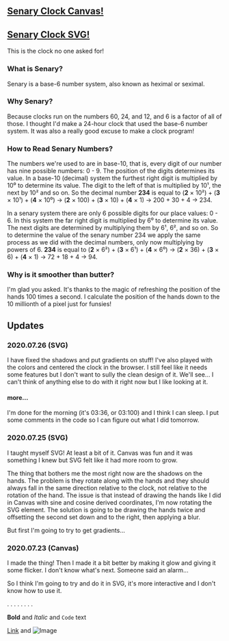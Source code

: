 ## [Senary Clock Canvas!](https://dkallen78.github.io/senary-clock/senaryClock.html)

## [Senary Clock SVG!](https://dkallen78.github.io/senary-clock/senaryClockSVG.html)

This is the clock no one asked for!

### What is Senary?

Senary is a base-6 number system, also known as heximal or seximal. 

### Why Senary?

Because clocks run on the numbers 60, 24, and 12, and 6 is a factor of all of those. I thought I'd make a 24-hour clock that used the base-6 number system. It was also a really good excuse to make a clock program!

### How to Read Senary Numbers?

The numbers we're used to are in base-10, that is, every digit of our number has nine possible numbers: 0 - 9. The position of the digits determines its value. In a base-10 (decimal) system the furthest right digit is multiplied by 10⁰ to determine its value. The digit to the left of that is multiplied by 10¹, the next by 10² and so on. So the decimal number **234** is equal to (**2** × 10²) + (**3** × 10¹) + (**4** × 10⁰) → (**2** × 100) + (**3** × 10) + (**4** × 1) → 200 + 30 + 4 → 234. 

In a senary system there are only 6 possible digits for our place values: 0 - 6. In this system the far right digit is multiplied by 6⁰ to determine its value. The next digits are determined by multiplying them by 6¹, 6², and so on. So to determine the value of the senary number 234 we apply the same process as we did with the decimal numbers, only now multiplying by powers of 6. **234** is equal to (**2** × 6²) + (**3** × 6¹) + (**4** × 6⁰) → (**2** × 36) + (**3** × 6) + (**4** × 1) → 72 + 18 + 4 → 94.  

### Why is it smoother than butter?

I'm glad you asked. It's thanks to the magic of refreshing the position of the hands 100 times a second. I calculate the position of the hands down to the 10 millionth of a pixel just for funsies! 

## Updates

### 2020.07.26 (SVG)

I have fixed the shadows and put gradients on stuff! I've also played with the colors and centered the clock in the browser. I still feel like it needs some features but I don't want to sully the clean design of it. We'll see... I can't think of anything else to do with it right now but I like looking at it.

#### more...

I'm done for the morning (it's 03:36, or 03:100) and I think I can sleep. I put some comments in the code so I can figure out what I did tomorrow.

### 2020.07.25 (SVG)

I taught myself SVG! At least a bit of it. Canvas was fun and it was something I knew but SVG felt like it had more room to grow. 

The thing that bothers me the most right now are the shadows on the hands. The problem is they rotate along with the hands and they should always fall in the same direction relative to the clock, not relative to the rotation of the hand. The issue is that instead of drawing the hands like I did in Canvas with sine and cosine derived coordinates, I'm now rotating the SVG element. The solution is going to be drawing the hands twice and offsetting the second set down and to the right, then applying a blur. 

But first I'm going to try to get gradients...

### 2020.07.23 (Canvas)

I made the thing! Then I made it a bit better by making it glow and giving it some flicker. I don't know what's next. Someone said an alarm...

So I think I'm going to try and do it in SVG, it's more interactive and I don't know how to use it.



.
.
.
.
.
.
.
.


**Bold** and _Italic_ and `Code` text

[Link](url) and ![Image](src)
```

